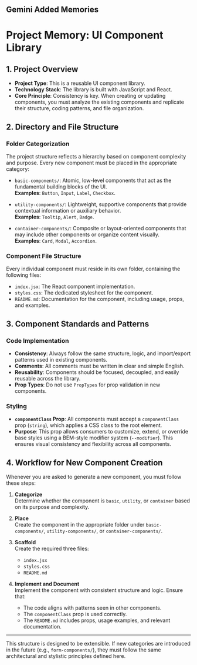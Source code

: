 ## Gemini Added Memories

# Project Memory: UI Component Library

## 1. Project Overview

- **Project Type**: This is a reusable UI component library.
- **Technology Stack**: The library is built with JavaScript and React.
- **Core Principle**: Consistency is key. When creating or updating components, you must analyze the existing components and replicate their structure, coding patterns, and file organization.

## 2. Directory and File Structure

### Folder Categorization

The project structure reflects a hierarchy based on component complexity and purpose. Every new component must be placed in the appropriate category:

- `basic-components/`: Atomic, low-level components that act as the fundamental building blocks of the UI.  
  **Examples**: `Button`, `Input`, `Label`, `Checkbox`.

- `utility-components/`: Lightweight, supportive components that provide contextual information or auxiliary behavior.  
  **Examples**: `Tooltip`, `Alert`, `Badge`.

- `container-components/`: Composite or layout-oriented components that may include other components or organize content visually.  
  **Examples**: `Card`, `Modal`, `Accordion`.

### Component File Structure

Every individual component must reside in its own folder, containing the following files:

- `index.jsx`: The React component implementation.
- `styles.css`: The dedicated stylesheet for the component.
- `README.md`: Documentation for the component, including usage, props, and examples.

## 3. Component Standards and Patterns

### Code Implementation

- **Consistency**: Always follow the same structure, logic, and import/export patterns used in existing components.
- **Comments**: All comments must be written in clear and simple English.
- **Reusability**: Components should be focused, decoupled, and easily reusable across the library.
- **Prop Types**: Do not use `PropTypes` for prop validation in new components.

### Styling

- **`componentClass` Prop**: All components must accept a `componentClass` prop (`string`), which applies a CSS class to the root element.
- **Purpose**: This prop allows consumers to customize, extend, or override base styles using a BEM-style modifier system (`--modifier`). This ensures visual consistency and flexibility across all components.

## 4. Workflow for New Component Creation

Whenever you are asked to generate a new component, you must follow these steps:

1. **Categorize**  
   Determine whether the component is `basic`, `utility`, or `container` based on its purpose and complexity.

2. **Place**  
   Create the component in the appropriate folder under `basic-components/`, `utility-components/`, or `container-components/`.

3. **Scaffold**  
   Create the required three files:

   - `index.jsx`
   - `styles.css`
   - `README.md`

4. **Implement and Document**  
   Implement the component with consistent structure and logic. Ensure that:
   - The code aligns with patterns seen in other components.
   - The `componentClass` prop is used correctly.
   - The `README.md` includes props, usage examples, and relevant documentation.

---

This structure is designed to be extensible. If new categories are introduced in the future (e.g., `form-components/`), they must follow the same architectural and stylistic principles defined here.